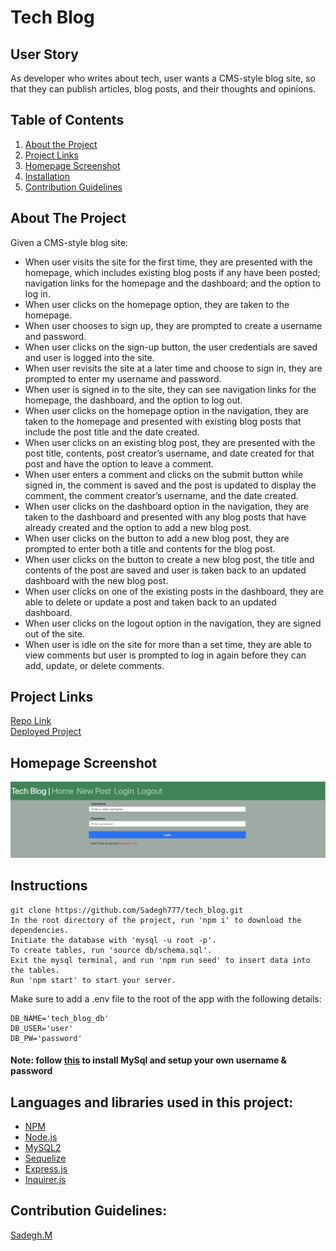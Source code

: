 # Tech Blog


## User Story
As developer who writes about tech, user wants a CMS-style blog site, so that they can publish articles, blog posts, and their thoughts and opinions.

## Table of Contents 
1. [About the Project](#About-The-Project)
1. [Project Links](#Project-Links)
1. [Homepage Screenshot](#Homepage-Screenshot)
1. [Installation](#Installation)
1. [Contribution Guidelines](#Contribution-Guidelines)


## About The Project
Given a CMS-style blog site: 
- When user visits the site for the first time, they are presented with the homepage, which includes existing blog posts if any have been posted; navigation links for the homepage and the dashboard; and the option to log in.
- When user clicks on the homepage option, they are taken to the homepage.
- When user chooses to sign up, they are prompted to create a username and password.
- When user clicks on the sign-up button, the user credentials are saved and user is logged into the site.
- When user revisits the site at a later time and choose to sign in, they are prompted to enter my username and password.
- When user is signed in to the site, they can see navigation links for the homepage, the dashboard, and the option to log out.
- When user clicks on the homepage option in the navigation, they are taken to the homepage and presented with existing blog posts that include the post title and the date created.
- When user clicks on an existing blog post, they are presented with the post title, contents, post creator’s username, and date created for that post and have the option to leave a comment.
- When user enters a comment and clicks on the submit button while signed in, the comment is saved and the post is updated to display the comment, the comment creator’s username, and the date created.
- When user clicks on the dashboard option in the navigation, they are taken to the dashboard and presented with any blog posts that have already created and the option to add a new blog post.
- When user clicks on the button to add a new blog post, they are prompted to enter both a title and contents for the blog post.
- When user clicks on the button to create a new blog post, the title and contents of the post are saved and user is taken back to an updated dashboard with the new blog post.
- When user clicks on one of the existing posts in the dashboard, they are able to delete or update a post and taken back to an updated dashboard.
- When user clicks on the logout option in the navigation, they are signed out of the site.
- When user is idle on the site for more than a set time, they are able to view comments but user is prompted to log in again before they can add, update, or delete comments.


## Project Links
[Repo Link](https://github.com/Sadegh777/tech_blog) <br>
[Deployed Project](https://techblogch.herokuapp.com/)

## Homepage Screenshot
![Homepage](assets/homepage.png)


## Instructions
```  
git clone https://github.com/Sadegh777/tech_blog.git
In the root directory of the project, run 'npm i' to download the dependencies.
Initiate the database with 'mysql -u root -p'.
To create tables, run 'source db/schema.sql'.
Exit the mysql terminal, and run 'npm run seed' to insert data into the tables.
Run 'npm start' to start your server.
```
Make sure to add a .env file to the root of the app with the following details:
```
DB_NAME='tech_blog_db'
DB_USER='user'
DB_PW='password'
```

#### Note: follow [this](https://flaviocopes.com/mysql-how-to-install/) to install MySql and setup your own username & password

## Languages and libraries used in this project:
- <a href="https://www.npmjs.com/">NPM</a>
- <a href="https://nodejs.org/">Node.js</a>
- <a href="https://www.npmjs.com/package/mysql2">MySQL2</a>
- <a href="https://sequelize.org/">Sequelize</a>
- <a href="https://www.npmjs.com/package/express">Express.js</a>
- <a href="https://www.npmjs.com/package/inquirer">Inquirer.js</a>

## Contribution Guidelines:


[Sadegh.M](https://github.com/Sadegh777) <br>

